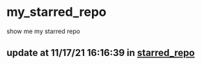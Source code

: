 # my_starred_repo
show me my starred repo

update at 11/17/21 16:16:39 in [starred_repo](./index.html)
---


